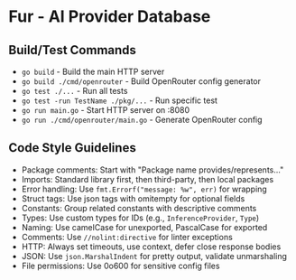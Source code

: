 # Fur - AI Provider Database

## Build/Test Commands
- `go build` - Build the main HTTP server
- `go build ./cmd/openrouter` - Build OpenRouter config generator
- `go test ./...` - Run all tests
- `go test -run TestName ./pkg/...` - Run specific test
- `go run main.go` - Start HTTP server on :8080
- `go run ./cmd/openrouter/main.go` - Generate OpenRouter config

## Code Style Guidelines
- Package comments: Start with "Package name provides/represents..."
- Imports: Standard library first, then third-party, then local packages
- Error handling: Use `fmt.Errorf("message: %w", err)` for wrapping
- Struct tags: Use json tags with omitempty for optional fields
- Constants: Group related constants with descriptive comments
- Types: Use custom types for IDs (e.g., `InferenceProvider`, `Type`)
- Naming: Use camelCase for unexported, PascalCase for exported
- Comments: Use `//nolint:directive` for linter exceptions
- HTTP: Always set timeouts, use context, defer close response bodies
- JSON: Use `json.MarshalIndent` for pretty output, validate unmarshaling
- File permissions: Use 0o600 for sensitive config files